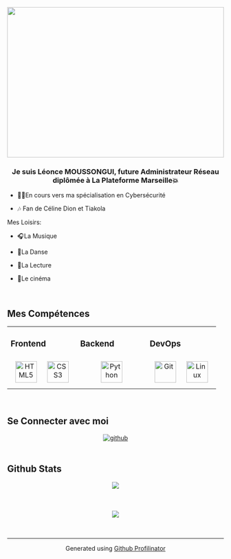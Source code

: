 <div align="center">
<img src="https://www.carrementfleurs.com/modules/prestablog/views/img/grid-for-1-7/up-img/thumb_86.jpg?b976f445e536e07aee0d4366c5806d5c" align="center" style="width: 100%" height="350" />
</div>  
  

### <div align="center">Je suis Léonce MOUSSONGUI, future Administrateur Réseau diplômée à La Plateforme Marseille💥</div>  
  

- 👩‍💻En cours vers ma spécialisation en Cybersécurité  
  

- 🎶 Fan de Céline Dion et Tiakola  
  

Mes Loisirs:  
  

- 🎧La Musique  
  

- 💃La Danse  
  

- 📙La Lecture   
  

- 🎦Le cinéma  
  

<br/>  


## Mes Compétences 
<table><tr><td valign="top" width="33%">



### Frontend  
<div align="center">  
<a href="https://en.wikipedia.org/wiki/HTML5" target="_blank"><img style="margin: 10px" src="https://profilinator.rishav.dev/skills-assets/html5-original-wordmark.svg" alt="HTML5" height="50" /></a>  
<a href="https://www.w3schools.com/css/" target="_blank"><img style="margin: 10px" src="https://profilinator.rishav.dev/skills-assets/css3-original-wordmark.svg" alt="CSS3" height="50" /></a>  
</div>

</td><td valign="top" width="33%">



### Backend  
<div align="center">  
<a href="https://www.python.org/" target="_blank"><img style="margin: 10px" src="https://profilinator.rishav.dev/skills-assets/python-original.svg" alt="Python" height="50" /></a>  
</div>

</td><td valign="top" width="33%">



### DevOps  
<div align="center">  
<a href="https://github.com/" target="_blank"><img style="margin: 10px" src="https://profilinator.rishav.dev/skills-assets/git-scm-icon.svg" alt="Git" height="50" /></a>  
<a href="https://www.linux.org/" target="_blank"><img style="margin: 10px" src="https://profilinator.rishav.dev/skills-assets/linux-original.svg" alt="Linux" height="50" /></a>  
</div>

</td></tr></table>  

<br/>  


## Se Connecter avec moi
<div align="center">
<a href="https://github.com/leonce-moussongui" target="_blank">
<img src=https://img.shields.io/badge/github-%2324292e.svg?&style=for-the-badge&logo=github&logoColor=white alt=github style="margin-bottom: 5px;" />
</a>  
</div>  
  

<br/>  


## Github Stats  
<div align="center"><img src="https://github-readme-stats.vercel.app/api?username=leonce-moussongui&show_icons=true&count_private=true&hide_border=true" align="center" /></div>  

<br/>  



  

<br/>  

  

<br/>  

<div align="center">
<img src="https://komarev.com/ghpvc/?username=leonce-moussongui&&style=flat-square" align="center" />
</div>  
  

<br/>  


<br />

----
<div align="center">Generated using <a href="https://profilinator.rishav.dev/" target="_blank">Github Profilinator</a></div>
